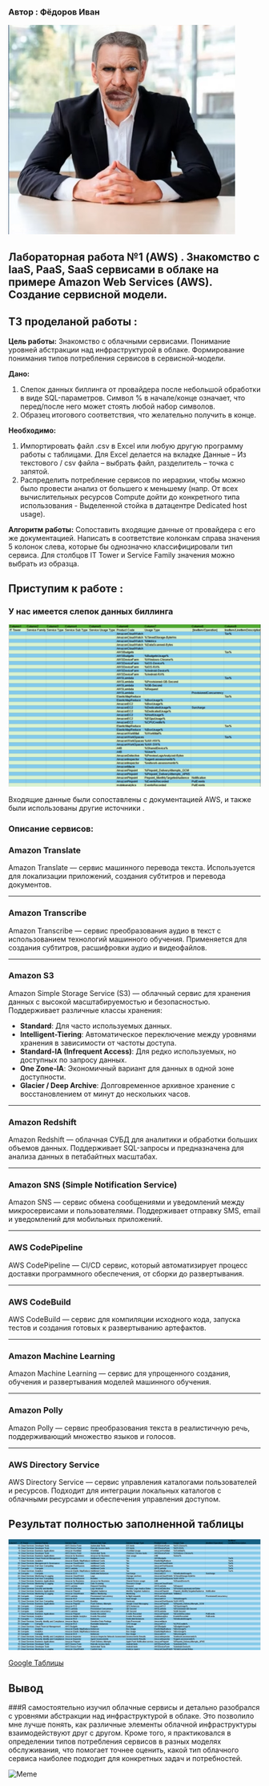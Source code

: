 ### Автор : Фёдоров Иван 
![Image](https://github.com/FaraLimansk/ITMO-DevOps-Cloud-Labs/blob/main/Clouds/Labs/screens/image.png)
## Лабораторная работа №1 (AWS) . Знакомство с IaaS, PaaS, SaaS сервисами в облаке на примере Amazon Web Services (AWS). Создание сервисной модели.

## ТЗ проделаной работы :

**Цель работы:** Знакомство с облачными сервисами. Понимание уровней абстракции над инфраструктурой в облаке. Формирование понимания типов потребления сервисов в сервисной-модели. 

**Дано:** 
1. Слепок данных биллинга от провайдера после небольшой обработки в виде SQL-параметров. Символ % в начале/конце означает, что перед/после него может стоять любой набор символов.
2. Образец итогового соответствия, что желательно получить в конце.
   
**Необходимо:**
1. Импортировать файл .csv в Excel или любую другую программу работы с таблицами. Для Excel делается на вкладке Данные – Из текстового / csv файла – выбрать файл, разделитель – точка с запятой.
2. Распределить потребление сервисов по иерархии, чтобы можно было провести анализ от большего к меньшему (напр. От всех вычислительных ресурсов Compute дойти до конкретного типа использования - Выделенной стойка в датацентре Dedicated host usage).

**Алгоритм работы:** Сопоставить входящие данные от провайдера с его же документацией. Написать в соответствие колонкам справа значения 5 колонок слева, которые бы однозначно классифицировали тип сервиса. Для столбцов IT Tower и Service Family значения можно выбрать из образца.

## Приступим к работе : 
### У нас имеется слепок данных биллинга 
![Image](https://github.com/FaraLimansk/ITMO-DevOps-Cloud-Labs/blob/main/Clouds/Labs/screens/image2.png)

Входящие данные были сопоставлены с документацией AWS, и также были использованы другие источники .

### Описание сервисов:

### Amazon Translate  
Amazon Translate — сервис машинного перевода текста. Используется для локализации приложений, создания субтитров и перевода документов.

---

### Amazon Transcribe  
Amazon Transcribe — сервис преобразования аудио в текст с использованием технологий машинного обучения. Применяется для создания субтитров, расшифровки аудио и видеофайлов.

---

### Amazon S3  
Amazon Simple Storage Service (S3) — облачный сервис для хранения данных с высокой масштабируемостью и безопасностью. Поддерживает различные классы хранения:  
- **Standard**: Для часто используемых данных.  
- **Intelligent-Tiering**: Автоматическое переключение между уровнями хранения в зависимости от частоты доступа.  
- **Standard-IA (Infrequent Access)**: Для редко используемых, но доступных по запросу данных.  
- **One Zone-IA**: Экономичный вариант для данных в одной зоне доступности.  
- **Glacier / Deep Archive**: Долговременное архивное хранение с восстановлением от минут до нескольких часов.

---

### Amazon Redshift  
Amazon Redshift — облачная СУБД для аналитики и обработки больших объемов данных. Поддерживает SQL-запросы и предназначена для анализа данных в петабайтных масштабах.

---

### Amazon SNS (Simple Notification Service)  
Amazon SNS — сервис обмена сообщениями и уведомлений между микросервисами и пользователями. Поддерживает отправку SMS, email и уведомлений для мобильных приложений.

---

### AWS CodePipeline  
AWS CodePipeline — CI/CD сервис, который автоматизирует процесс доставки программного обеспечения, от сборки до развертывания.

---

### AWS CodeBuild  
AWS CodeBuild — сервис для компиляции исходного кода, запуска тестов и создания готовых к развертыванию артефактов.

---

### Amazon Machine Learning  
Amazon Machine Learning — сервис для упрощенного создания, обучения и развертывания моделей машинного обучения.

---

### Amazon Polly  
Amazon Polly — сервис преобразования текста в реалистичную речь, поддерживающий множество языков и голосов.

---

### AWS Directory Service  
AWS Directory Service — сервис управления каталогами пользователей и ресурсов. Подходит для интеграции локальных каталогов с облачными ресурсами и обеспечения управления доступом.

## Результат полностью заполненной таблицы  

![Image](https://github.com/FaraLimansk/ITMO-DevOps-Cloud-Labs/blob/main/Clouds/Labs/screens/image3.png)

[Google Таблицы](https://docs.google.com/spreadsheets/d/1K5wN5ro1er79Xf9Olc-EUlogDJEKqNL6-dlUqJR2WNI/edit?gid=273269866#gid=273269866)


## Вывод

###Я самостоятельно изучил облачные сервисы и детально разобрался с уровнями абстракции над инфраструктурой в облаке. Это позволило мне лучше понять, как различные элементы облачной инфраструктуры взаимодействуют друг с другом. Кроме того, я практиковался в определении типов потребления сервисов в разных моделях обслуживания, что помогает точнее оценить, какой тип облачного сервиса наиболее подходит для конкретных задач и потребностей.

![Meme]()


